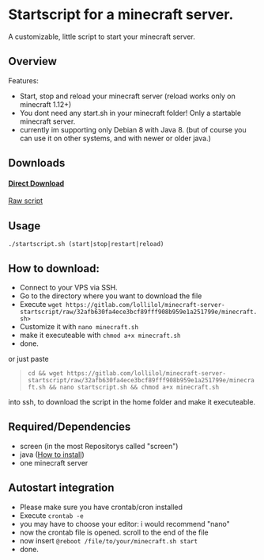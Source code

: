 # Startscript for a minecraft server.
A customizable, little script to start your minecraft server.

## Overview
Features:
+ Start, stop and reload your minecraft server (reload works only on minecraft 1.12+)
+ You dont need any start.sh in your minecraft folder! Only a startable minecraft server.
+ currently im supporting only Debian 8 with Java 8. (but of course you can use it on other systems, and with newer or older java.)

## Downloads
#### [Direct Download](https://gitlab.com/lollilol/minecraft-server-startscript/uploads/22127e7ca0fbd5d99eae3bf275b66ee9/minecraft.sh)

[Raw script](https://gitlab.com/lollilol/minecraft-server-startscript/raw/32afb630fa4ece3bcf89fff908b959e1a251799e/minecraft.sh)

## Usage
```
./startscript.sh (start|stop|restart|reload)
```

## How to download:

+ Connect to your VPS via SSH.
+ Go to the directory where you want to download the file
+ Execute `wget https://gitlab.com/lollilol/minecraft-server-startscript/raw/32afb630fa4ece3bcf89fff908b959e1a251799e/minecraft.sh>`
+ Customize it with `nano minecraft.sh`
+ make it executeable with `chmod a+x minecraft.sh`
+ done.

or just paste
>`cd && wget https://gitlab.com/lollilol/minecraft-server-startscript/raw/32afb630fa4ece3bcf89fff908b959e1a251799e/minecraft.sh && nano startscript.sh && chmod a+x minecraft.sh`

into ssh, to download the script in the home folder and make it executeable.

## Required/Dependencies
+ screen (in the most Repositorys called "screen")
+ java ([How to install](debian8_java8.md))
+ one minecraft server

## Autostart integration
+ Please make sure you have crontab/cron installed
+ Execute `crontab -e`
+ you may have to choose your editor: i would recommend "nano"
+ now the crontab file is opened. scroll to the end of the file
+ now insert `@reboot /file/to/your/minecraft.sh start`
+ done.
